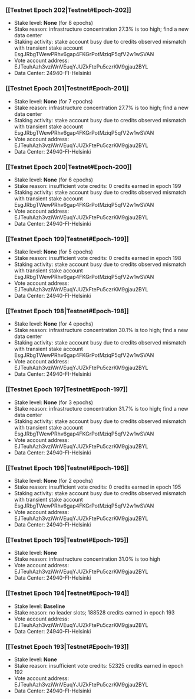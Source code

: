 ### [[Testnet Epoch 202|Testnet#Epoch-202]]
* Stake level: **None** (for 8 epochs)
* Stake reason: infrastructure concentration 27.3% is too high; find a new data center
* Staking activity: stake account busy due to credits observed mismatch with transient stake account EsgJRbgTWewPRhv6gap4FKGrPotMziqP5qfV2w1wSVAN
* Vote account address: EJTeuhAzh3vziWnVEuqYJUZkFtePu5czrKM9gjau2BYL
* Data Center: 24940-FI-Helsinki
### [[Testnet Epoch 201|Testnet#Epoch-201]]
* Stake level: **None** (for 7 epochs)
* Stake reason: infrastructure concentration 27.7% is too high; find a new data center
* Staking activity: stake account busy due to credits observed mismatch with transient stake account EsgJRbgTWewPRhv6gap4FKGrPotMziqP5qfV2w1wSVAN
* Vote account address: EJTeuhAzh3vziWnVEuqYJUZkFtePu5czrKM9gjau2BYL
* Data Center: 24940-FI-Helsinki
### [[Testnet Epoch 200|Testnet#Epoch-200]]
* Stake level: **None** (for 6 epochs)
* Stake reason: insufficient vote credits: 0 credits earned in epoch 199
* Staking activity: stake account busy due to credits observed mismatch with transient stake account EsgJRbgTWewPRhv6gap4FKGrPotMziqP5qfV2w1wSVAN
* Vote account address: EJTeuhAzh3vziWnVEuqYJUZkFtePu5czrKM9gjau2BYL
* Data Center: 24940-FI-Helsinki
### [[Testnet Epoch 199|Testnet#Epoch-199]]
* Stake level: **None** (for 5 epochs)
* Stake reason: insufficient vote credits: 0 credits earned in epoch 198
* Staking activity: stake account busy due to credits observed mismatch with transient stake account EsgJRbgTWewPRhv6gap4FKGrPotMziqP5qfV2w1wSVAN
* Vote account address: EJTeuhAzh3vziWnVEuqYJUZkFtePu5czrKM9gjau2BYL
* Data Center: 24940-FI-Helsinki
### [[Testnet Epoch 198|Testnet#Epoch-198]]
* Stake level: **None** (for 4 epochs)
* Stake reason: infrastructure concentration 30.1% is too high; find a new data center
* Staking activity: stake account busy due to credits observed mismatch with transient stake account EsgJRbgTWewPRhv6gap4FKGrPotMziqP5qfV2w1wSVAN
* Vote account address: EJTeuhAzh3vziWnVEuqYJUZkFtePu5czrKM9gjau2BYL
* Data Center: 24940-FI-Helsinki
### [[Testnet Epoch 197|Testnet#Epoch-197]]
* Stake level: **None** (for 3 epochs)
* Stake reason: infrastructure concentration 31.7% is too high; find a new data center
* Staking activity: stake account busy due to credits observed mismatch with transient stake account EsgJRbgTWewPRhv6gap4FKGrPotMziqP5qfV2w1wSVAN
* Vote account address: EJTeuhAzh3vziWnVEuqYJUZkFtePu5czrKM9gjau2BYL
* Data Center: 24940-FI-Helsinki
### [[Testnet Epoch 196|Testnet#Epoch-196]]
* Stake level: **None** (for 2 epochs)
* Stake reason: insufficient vote credits: 0 credits earned in epoch 195
* Staking activity: stake account busy due to credits observed mismatch with transient stake account EsgJRbgTWewPRhv6gap4FKGrPotMziqP5qfV2w1wSVAN
* Vote account address: EJTeuhAzh3vziWnVEuqYJUZkFtePu5czrKM9gjau2BYL
* Data Center: 24940-FI-Helsinki
### [[Testnet Epoch 195|Testnet#Epoch-195]]
* Stake level: **None**
* Stake reason: infrastructure concentration 31.0% is too high
* Vote account address: EJTeuhAzh3vziWnVEuqYJUZkFtePu5czrKM9gjau2BYL
* Data Center: 24940-FI-Helsinki
### [[Testnet Epoch 194|Testnet#Epoch-194]]
* Stake level: **Baseline**
* Stake reason: no leader slots; 188528 credits earned in epoch 193
* Vote account address: EJTeuhAzh3vziWnVEuqYJUZkFtePu5czrKM9gjau2BYL
* Data Center: 24940-FI-Helsinki
### [[Testnet Epoch 193|Testnet#Epoch-193]]
* Stake level: **None**
* Stake reason: insufficient vote credits: 52325 credits earned in epoch 192
* Vote account address: EJTeuhAzh3vziWnVEuqYJUZkFtePu5czrKM9gjau2BYL
* Data Center: 24940-FI-Helsinki